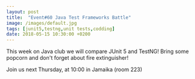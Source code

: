 ```yaml
---
layout: post
title:  "Event#60 Java Test Frameworks Battle"
image: /images/default.jpg
tags: [junit5,testng,unit tests,codding]
date: 2018-05-15 10:30:00 +0200
---
```


This week on Java club
we will compare JUnit 5 and TestNG! Bring some popcorn and don't forget about fire extinguisher!  []()

Join us next Thursday, at 10:00 in Jamaika (room 223)

